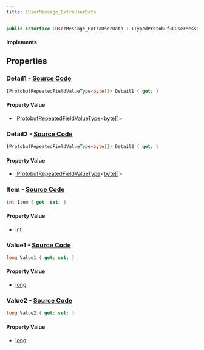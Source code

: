 ```yaml
---
title: CUserMessage_ExtraUserData
---
```


```csharp
public interface CUserMessage_ExtraUserData : ITypedProtobuf<CUserMessage_ExtraUserData>, INativeHandle, INetMessage<CUserMessage_ExtraUserData>, IDisposable
```

#### Implements

## Properties

### **Detail1** - [Source Code](https://github.com/swiftly-solution/swiftlys2/blob/main/managed/src/SwiftlyS2.Generated/Protobufs/Interfaces/CUserMessage_ExtraUserData.cs#L27)

```csharp
IProtobufRepeatedFieldValueType<byte[]> Detail1 { get; }
```

#### Property Value

- [IProtobufRepeatedFieldValueType](/docs/api/shared/netmessages/iprotobufrepeatedfieldvaluetype-1)<[byte](https://learn.microsoft.com/dotnet/api/system.byte)[]>

### **Detail2** - [Source Code](https://github.com/swiftly-solution/swiftlys2/blob/main/managed/src/SwiftlyS2.Generated/Protobufs/Interfaces/CUserMessage_ExtraUserData.cs#L30)

```csharp
IProtobufRepeatedFieldValueType<byte[]> Detail2 { get; }
```

#### Property Value

- [IProtobufRepeatedFieldValueType](/docs/api/shared/netmessages/iprotobufrepeatedfieldvaluetype-1)<[byte](https://learn.microsoft.com/dotnet/api/system.byte)[]>

### **Item** - [Source Code](https://github.com/swiftly-solution/swiftlys2/blob/main/managed/src/SwiftlyS2.Generated/Protobufs/Interfaces/CUserMessage_ExtraUserData.cs#L18)

```csharp
int Item { get; set; }
```

#### Property Value

- [int](https://learn.microsoft.com/dotnet/api/system.int32)

### **Value1** - [Source Code](https://github.com/swiftly-solution/swiftlys2/blob/main/managed/src/SwiftlyS2.Generated/Protobufs/Interfaces/CUserMessage_ExtraUserData.cs#L21)

```csharp
long Value1 { get; set; }
```

#### Property Value

- [long](https://learn.microsoft.com/dotnet/api/system.int64)

### **Value2** - [Source Code](https://github.com/swiftly-solution/swiftlys2/blob/main/managed/src/SwiftlyS2.Generated/Protobufs/Interfaces/CUserMessage_ExtraUserData.cs#L24)

```csharp
long Value2 { get; set; }
```

#### Property Value

- [long](https://learn.microsoft.com/dotnet/api/system.int64)

